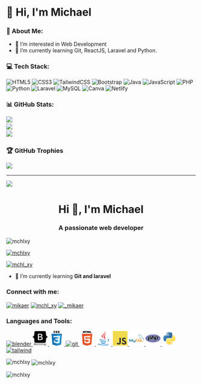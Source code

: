 # 👋 Hi, I'm Michael

### 💫 About Me:
- 👀 I’m interested in Web Development
- 🌱 I’m currently learning Git, ReactJS, Laravel and Python.

### 💻 Tech Stack:
![HTML5](https://img.shields.io/badge/html5-%23E34F26.svg?style=for-the-badge&logo=html5&logoColor=white) ![CSS3](https://img.shields.io/badge/css3-%231572B6.svg?style=for-the-badge&logo=css3&logoColor=white) ![TailwindCSS](https://img.shields.io/badge/tailwindcss-%2338B2AC.svg?style=for-the-badge&logo=tailwind-css&logoColor=white) ![Bootstrap](https://img.shields.io/badge/bootstrap-%238511FA.svg?style=for-the-badge&logo=bootstrap&logoColor=white) ![Java](https://img.shields.io/badge/java-%23ED8B00.svg?style=for-the-badge&logo=openjdk&logoColor=white) ![JavaScript](https://img.shields.io/badge/javascript-%23323330.svg?style=for-the-badge&logo=javascript&logoColor=%23F7DF1E) ![PHP](https://img.shields.io/badge/php-%23777BB4.svg?style=for-the-badge&logo=php&logoColor=white) ![Python](https://img.shields.io/badge/python-3670A0?style=for-the-badge&logo=python&logoColor=ffdd54) ![Laravel](https://img.shields.io/badge/laravel-%23FF2D20.svg?style=for-the-badge&logo=laravel&logoColor=white) ![MySQL](https://img.shields.io/badge/mysql-%23777BB4.svg?style=for-the-badge&logo=mysql&logoColor=white) ![Canva](https://img.shields.io/badge/Canva-%2300C4CC.svg?style=for-the-badge&logo=Canva&logoColor=white) ![Netlify](https://img.shields.io/badge/netlify-%23000000.svg?style=for-the-badge&logo=netlify&logoColor=#00C7B7)
### 📊 GitHub Stats:
![](https://github-readme-stats.vercel.app/api?username=mchlxy&theme=dracula&hide_border=true&include_all_commits=true&count_private=false)<br/>
![](https://github-readme-streak-stats.herokuapp.com/?user=mchlxy&theme=dracula&hide_border=true)<br/>
![](https://github-readme-stats.vercel.app/api/top-langs/?username=mchlxy&theme=dracula&hide_border=true&include_all_commits=true&count_private=false&layout=compact)

### 🏆 GitHub Trophies
![](https://github-profile-trophy.vercel.app/?username=mchlxy&theme=dracula&no-frame=false&no-bg=true&margin-w=4)

---
[![](https://visitcount.itsvg.in/api?id=mchlxy&icon=0&color=11)](https://visitcount.itsvg.in)

<!-- Proudly created with GPRM ( https://gprm.itsvg.in ) -->

<h1 align="center">Hi 👋, I'm Michael</h1>
<h3 align="center">A passionate web developer</h3>

<p align="left"> <img src="https://komarev.com/ghpvc/?username=mchlxy&label=Profile%20views&color=0e75b6&style=flat" alt="mchlxy" /> </p>

<p align="left"> <a href="https://github.com/ryo-ma/github-profile-trophy"><img src="https://github-profile-trophy.vercel.app/?username=mchlxy" alt="mchlxy" /></a> </p>

<p align="left"> <a href="https://twitter.com/mchl_xy" target="blank"><img src="https://img.shields.io/twitter/follow/mchl_xy?logo=twitter&style=for-the-badge" alt="mchl_xy" /></a> </p>

- 🌱 I’m currently learning **Git and laravel**

<h3 align="left">Connect with me:</h3>
<p align="left">
<a href="https://codepen.io/mikaer" target="blank"><img align="center" src="https://raw.githubusercontent.com/rahuldkjain/github-profile-readme-generator/master/src/images/icons/Social/codepen.svg" alt="mikaer" height="30" width="40" /></a>
<a href="https://twitter.com/mchl_xy" target="blank"><img align="center" src="https://raw.githubusercontent.com/rahuldkjain/github-profile-readme-generator/master/src/images/icons/Social/twitter.svg" alt="mchl_xy" height="30" width="40" /></a>
<a href="https://instagram.com/_mikaer" target="blank"><img align="center" src="https://raw.githubusercontent.com/rahuldkjain/github-profile-readme-generator/master/src/images/icons/Social/instagram.svg" alt="_mikaer" height="30" width="40" /></a>
</p>

<h3 align="left">Languages and Tools:</h3>
<p align="left"> <a href="https://www.blender.org/" target="_blank" rel="noreferrer"> <img src="https://download.blender.org/branding/community/blender_community_badge_white.svg" alt="blender" width="40" height="40"/> </a> <a href="https://getbootstrap.com" target="_blank" rel="noreferrer"> <img src="https://raw.githubusercontent.com/devicons/devicon/master/icons/bootstrap/bootstrap-plain-wordmark.svg" alt="bootstrap" width="40" height="40"/> </a> <a href="https://www.w3schools.com/css/" target="_blank" rel="noreferrer"> <img src="https://raw.githubusercontent.com/devicons/devicon/master/icons/css3/css3-original-wordmark.svg" alt="css3" width="40" height="40"/> </a> <a href="https://git-scm.com/" target="_blank" rel="noreferrer"> <img src="https://www.vectorlogo.zone/logos/git-scm/git-scm-icon.svg" alt="git" width="40" height="40"/> </a> <a href="https://www.w3.org/html/" target="_blank" rel="noreferrer"> <img src="https://raw.githubusercontent.com/devicons/devicon/master/icons/html5/html5-original-wordmark.svg" alt="html5" width="40" height="40"/> </a> <a href="https://www.java.com" target="_blank" rel="noreferrer"> <img src="https://raw.githubusercontent.com/devicons/devicon/master/icons/java/java-original.svg" alt="java" width="40" height="40"/> </a> <a href="https://developer.mozilla.org/en-US/docs/Web/JavaScript" target="_blank" rel="noreferrer"> <img src="https://raw.githubusercontent.com/devicons/devicon/master/icons/javascript/javascript-original.svg" alt="javascript" width="40" height="40"/> </a> <a href="https://www.mysql.com/" target="_blank" rel="noreferrer"> <img src="https://raw.githubusercontent.com/devicons/devicon/master/icons/mysql/mysql-original-wordmark.svg" alt="mysql" width="40" height="40"/> </a> <a href="https://www.php.net" target="_blank" rel="noreferrer"> <img src="https://raw.githubusercontent.com/devicons/devicon/master/icons/php/php-original.svg" alt="php" width="40" height="40"/> </a> <a href="https://www.python.org" target="_blank" rel="noreferrer"> <img src="https://raw.githubusercontent.com/devicons/devicon/master/icons/python/python-original.svg" alt="python" width="40" height="40"/> </a> <a href="https://tailwindcss.com/" target="_blank" rel="noreferrer"> <img src="https://www.vectorlogo.zone/logos/tailwindcss/tailwindcss-icon.svg" alt="tailwind" width="40" height="40"/> </a> </p>

<p><img align="left" src="https://github-readme-stats.vercel.app/api/top-langs?username=mchlxy&show_icons=true&locale=en&layout=compact" alt="mchlxy" /></p>

<p>&nbsp;<img align="center" src="https://github-readme-stats.vercel.app/api?username=mchlxy&show_icons=true&locale=en" alt="mchlxy" /></p>

<p><img align="center" src="https://github-readme-streak-stats.herokuapp.com/?user=mchlxy&" alt="mchlxy" /></p>

